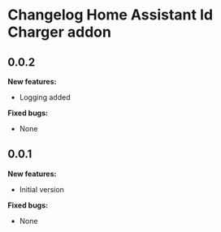 # Changelog Home Assistant Id Charger addon

## 0.0.2

**New features:**

- Logging added

**Fixed bugs:**

- None

## 0.0.1

**New features:**

- Initial version

**Fixed bugs:**

- None
